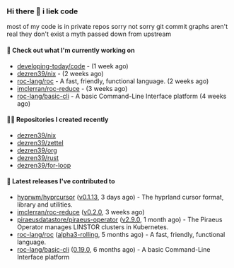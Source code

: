 ### Hi there 👋 i liek code
most of my code is in private repos sorry not sorry git commit graphs aren't real they don't exist a myth passed down from upstream

#### 👷 Check out what I'm currently working on

- [developing-today/code](https://github.com/developing-today/code) -  (1 week ago)
- [dezren39/nix](https://github.com/dezren39/nix) -  (2 weeks ago)
- [roc-lang/roc](https://github.com/roc-lang/roc) - A fast, friendly, functional language. (2 weeks ago)
- [imclerran/roc-reduce](https://github.com/imclerran/roc-reduce) -  (3 weeks ago)
- [roc-lang/basic-cli](https://github.com/roc-lang/basic-cli) - A basic Command-Line Interface platform (4 weeks ago)

#### 👨‍💻 Repositories I created recently

- [dezren39/nix](https://github.com/dezren39/nix)
- [dezren39/zettel](https://github.com/dezren39/zettel)
- [dezren39/org](https://github.com/dezren39/org)
- [dezren39/rust](https://github.com/dezren39/rust)
- [dezren39/for-loop](https://github.com/dezren39/for-loop)

#### 🚀 Latest releases I've contributed to

- [hyprwm/hyprcursor](https://github.com/hyprwm/hyprcursor) ([v0.1.13](https://github.com/hyprwm/hyprcursor/releases/tag/v0.1.13), 3 days ago) - The hyprland cursor format, library and utilities.
- [imclerran/roc-reduce](https://github.com/imclerran/roc-reduce) ([v0.2.0](https://github.com/imclerran/roc-reduce/releases/tag/v0.2.0), 3 weeks ago)
- [piraeusdatastore/piraeus-operator](https://github.com/piraeusdatastore/piraeus-operator) ([v2.9.0](https://github.com/piraeusdatastore/piraeus-operator/releases/tag/v2.9.0), 1 month ago) - The Piraeus Operator manages LINSTOR clusters in Kubernetes.
- [roc-lang/roc](https://github.com/roc-lang/roc) ([alpha3-rolling](https://github.com/roc-lang/roc/releases/tag/alpha3-rolling), 5 months ago) - A fast, friendly, functional language.
- [roc-lang/basic-cli](https://github.com/roc-lang/basic-cli) ([0.19.0](https://github.com/roc-lang/basic-cli/releases/tag/0.19.0), 6 months ago) - A basic Command-Line Interface platform
